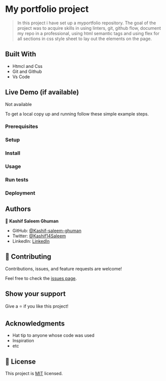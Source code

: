 # My portfolio project

> In this project i have set up a myportfolio repository. The goal of the project was to acquire skills in using linters, git, github flow, document my repo in a professional, using html semantic tags and using flex for all sections in css style sheet to lay out the elements on the page. 


## Built With

- Htmcl and Css
- Git and Github
- Vs Code

## Live Demo (if available)

Not available

To get a local copy up and running follow these simple example steps.

### Prerequisites

### Setup

### Install

### Usage

### Run tests

### Deployment


## Authors

👤 **Kashif Saleem Ghuman**

- GitHub: [@Kashif-saleem-ghuman](https://github.com/Kashif-Saleem-Ghuman)
- Twitter: [@Kashif14Saleem](https://twitter.com/Kashif14Saleem)
- LinkedIn: [LinkedIn](https://www.linkedin.com/in/kashif-saleem-45ba95215/)



## 🤝 Contributing

Contributions, issues, and feature requests are welcome!

Feel free to check the [issues page](../../issues/).

## Show your support

Give a ⭐️ if you like this project!

## Acknowledgments

- Hat tip to anyone whose code was used
- Inspiration
- etc

## 📝 License

This project is [MIT](./LICENSE) licensed.

